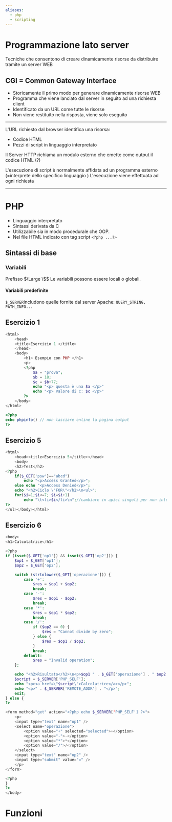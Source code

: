 ```yaml
---
aliases:
  - php
  - scripting
---
```

# Programmazione lato server

Tecniche che consentono di creare dinamicamente risorse da distribuire tramite un server WEB

## CGI = Common Gateway Interface
- Storicamente il primo modo per generare dinamicamente risorse WEB
- Programma che viene lanciato dal server in seguito ad una richiesta client
- Identificato da un URL come tutte le risorse
- Non viene restituito nella risposta, viene solo eseguito 

---

L'URL richiesto dal browser identifica una risorsa:
- Codice HTML
- Pezzi di script in linguaggio interpretato 

Il Server HTTP richiama un modulo esterno che emette come output il codice HTML (?)

L'esecuzione di script è normalmente affidata ad un programma esterno (=interprete dello specifico linguaggio )
L'esecuzione viene effettuata ad ogni richiesta 

---

#  PHP
- Linguaggio interpretato 
- Sintassi derivata da C
- Utilizzabile sia in modo procedurale che OOP.
- Nel file HTML indicato con tag script `<?php ...?>`
##  Sintassi di base
### Variabili
Prefisso $\Large \$$
Le variabili possono essere locali o globali. 

#### Variabili predefinite
`$_SERVER`includono quelle fornite dal server Apache: `QUERY_STRING, PATH_INFO...`



## Esercizio 1

```php
<html>
	<head>
	<title>Esercizio 1 </title>
	</head>
	<body> 
		<h1> Esempio con PHP </h1>
		<p>
		<?php
			$a = "prova";
			$b = 18;
			$c = $b+77;
			echo "<p> questa è una $a </p>"
			echo "<p> Valore di c: $c </p>"
		?>
	</body>
</html>
```

```php
<?php 
echo phpinfo() // non lasciare online la pagina output
?>
```

## Esercizio 5
```php
<html>
	<head><title>Esercizio 5</title></head>
	<body>
	<h2>Test</h2>
<?php
	if($_GET['psw']=="abcd")
		echo "<p>Access Granted</p>";
	else echo "<p>Access Denied</p>";
	echo "<h2>Ciclo \"FOR\"</h2>\n<ul>";
	for($i=1;$i<=7; $i=$i+1)
		echo "\t<li>$i</li>\n";//cambiare in apici singoli per non interpretare 
?>
</ul></body></html>
```

## Esercizio 6

```php
<body>
<h1>Calcolatrice</h1>

<?php
if (isset($_GET['op1']) && isset($_GET['op2'])) {
    $op1 = $_GET['op1'];
    $op2 = $_GET['op2'];

    switch (strtolower($_GET['operazione'])) {
        case '+': 
            $res = $op1 + $op2; 
            break;
        case '-': 
            $res = $op1 - $op2; 
            break;
        case '*': 
            $res = $op1 * $op2; 
            break;
        case '/': 
            if ($op2 == 0) {
                $res = "Cannot divide by zero";
            } else {
                $res = $op1 / $op2;
            }
            break;
        default:
            $res = "Invalid operation";
    };

    echo "<h2>Risultato</h2>\n<p>$op1 " . $_GET['operazione'] . " $op2 = $res</p>";
    $script = $_SERVER['PHP_SELF'];
    echo "<p><a href=\"$script\">Calcolatrice</a></p>";
    echo "<p>" . $_SERVER['REMOTE_ADDR'] . "</p>";
    exit; 
} else { 
?>

<form method="get" action="<?php echo $_SERVER['PHP_SELF'] ?>">
    <p>
    <input type="text" name="op1" />
    <select name="operazione">
        <option value="+" selected="selected">+</option>
        <option value="-">-</option>
        <option value="*">*</option>
        <option value="/">/</option>
    </select>
    <input type="text" name="op2" />
    <input type="submit" value="=" />
    </p>
</form>

<?php 
} 
?>
</body>

```

#  Funzioni


